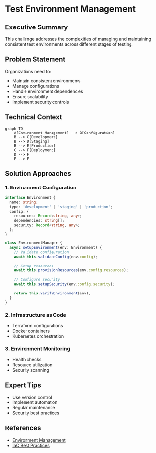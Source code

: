 # Test Environment Management

<ChallengeDifficulty :rating="3" />
<TimeEstimate time="Ongoing" />

## Executive Summary
This challenge addresses the complexities of managing and maintaining consistent test environments across different stages of testing.

## Problem Statement
Organizations need to:
- Maintain consistent environments
- Manage configurations
- Handle environment dependencies
- Ensure scalability
- Implement security controls

## Technical Context
```mermaid
graph TD
    A[Environment Management] --> B[Configuration]
    B --> C[Development]
    B --> D[Staging]
    B --> E[Production]
    C --> F[Deployment]
    D --> F
    E --> F
```

## Solution Approaches

### 1. Environment Configuration
```typescript
interface Environment {
  name: string;
  type: 'development' | 'staging' | 'production';
  config: {
    resources: Record<string, any>;
    dependencies: string[];
    security: Record<string, any>;
  };
}

class EnvironmentManager {
  async setupEnvironment(env: Environment) {
    // Validate configuration
    await this.validateConfig(env.config);
    
    // Setup resources
    await this.provisionResources(env.config.resources);
    
    // Configure security
    await this.setupSecurity(env.config.security);
    
    return this.verifyEnvironment(env);
  }
}
```

### 2. Infrastructure as Code
- Terraform configurations
- Docker containers
- Kubernetes orchestration

### 3. Environment Monitoring
- Health checks
- Resource utilization
- Security scanning

## Expert Tips
- Use version control
- Implement automation
- Regular maintenance
- Security best practices

## References
- [Environment Management](https://example.com/env-management)
- [IaC Best Practices](https://example.com/iac)